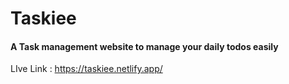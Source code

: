 
# Taskiee

#### A Task management website to manage your daily todos easily

LIve Link  :  https://taskiee.netlify.app/
